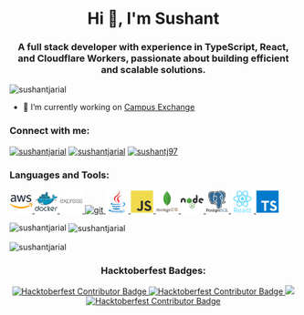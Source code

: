 <h1 align="center">Hi 👋, I'm Sushant</h1>
<h3 align="center">A full stack developer with experience in TypeScript, React, and Cloudflare Workers, passionate about building efficient and scalable solutions.</h3>

<p align="left"> <img src="https://komarev.com/ghpvc/?username=sushantjarial&label=Profile%20views&color=0e75b6&style=flat" alt="sushantjarial" /> </p>


- 🔭 I’m currently working on [Campus Exchange](campusexchange.pages.dev)

<h3 align="left">Connect with me:</h3>
<p align="left">
<a href="https://linkedin.com/in/sushantjarial" target="blank"><img align="center" src="https://raw.githubusercontent.com/rahuldkjain/github-profile-readme-generator/master/src/images/icons/Social/linked-in-alt.svg" alt="sushantjarial" height="30" width="40" /></a>
<a href="https://instagram.com/sushantjarial" target="blank"><img align="center" src="https://raw.githubusercontent.com/rahuldkjain/github-profile-readme-generator/master/src/images/icons/Social/instagram.svg" alt="sushantjarial" height="30" width="40" /></a>
<a href="https://www.leetcode.com/sushantj97" target="blank"><img align="center" src="https://raw.githubusercontent.com/rahuldkjain/github-profile-readme-generator/master/src/images/icons/Social/leet-code.svg" alt="sushantj97" height="30" width="40" /></a>
</p>

<h3 align="left">Languages and Tools:</h3>
<p align="left"> <a href="https://aws.amazon.com" target="_blank" rel="noreferrer"> <img src="https://raw.githubusercontent.com/devicons/devicon/master/icons/amazonwebservices/amazonwebservices-original-wordmark.svg" alt="aws" width="40" height="40"/> </a> <a href="https://www.docker.com/" target="_blank" rel="noreferrer"> <img src="https://raw.githubusercontent.com/devicons/devicon/master/icons/docker/docker-original-wordmark.svg" alt="docker" width="40" height="40"/> </a> <a href="https://expressjs.com" target="_blank" rel="noreferrer"> <img src="https://raw.githubusercontent.com/devicons/devicon/master/icons/express/express-original-wordmark.svg" alt="express" width="40" height="40"/> </a> <a href="https://git-scm.com/" target="_blank" rel="noreferrer"> <img src="https://www.vectorlogo.zone/logos/git-scm/git-scm-icon.svg" alt="git" width="40" height="40"/> </a> <a href="https://www.java.com" target="_blank" rel="noreferrer"> <img src="https://raw.githubusercontent.com/devicons/devicon/master/icons/java/java-original.svg" alt="java" width="40" height="40"/> </a> <a href="https://developer.mozilla.org/en-US/docs/Web/JavaScript" target="_blank" rel="noreferrer"> <img src="https://raw.githubusercontent.com/devicons/devicon/master/icons/javascript/javascript-original.svg" alt="javascript" width="40" height="40"/> </a> <a href="https://www.mongodb.com/" target="_blank" rel="noreferrer"> <img src="https://raw.githubusercontent.com/devicons/devicon/master/icons/mongodb/mongodb-original-wordmark.svg" alt="mongodb" width="40" height="40"/> </a> <a href="https://nodejs.org" target="_blank" rel="noreferrer"> <img src="https://raw.githubusercontent.com/devicons/devicon/master/icons/nodejs/nodejs-original-wordmark.svg" alt="nodejs" width="40" height="40"/> </a> <a href="https://www.postgresql.org" target="_blank" rel="noreferrer"> <img src="https://raw.githubusercontent.com/devicons/devicon/master/icons/postgresql/postgresql-original-wordmark.svg" alt="postgresql" width="40" height="40"/> </a> <a href="https://reactjs.org/" target="_blank" rel="noreferrer"> <img src="https://raw.githubusercontent.com/devicons/devicon/master/icons/react/react-original-wordmark.svg" alt="react" width="40" height="40"/> </a> <a href="https://www.typescriptlang.org/" target="_blank" rel="noreferrer"> <img src="https://raw.githubusercontent.com/devicons/devicon/master/icons/typescript/typescript-original.svg" alt="typescript" width="40" height="40"/> </a> </p>

<p><img align="left" src="https://github-readme-stats.vercel.app/api/top-langs?username=sushantjarial&show_icons=true&locale=en&layout=compact" alt="sushantjarial" /></p>

<p>&nbsp;<img align="center" src="https://github-readme-stats.vercel.app/api?username=sushantjarial&show_icons=true&locale=en" alt="sushantjarial" /></p>

<p><img align="center" src="https://github-readme-streak-stats.herokuapp.com/?user=sushantjarial&" alt="sushantjarial" /></p>

<!-- Hacktoberfest Badges Section -->
<h3 align="center">Hacktoberfest Badges:</h3>
<p align="center">

  <a href="https://hacktoberfest.digitalocean.com/">
    <img src="https://assets.holopin.io/hf2024levels/level1-sloth-code-coffee-0-0-0.webp" alt="Hacktoberfest Contributor Badge" width="150" height="auto" />
 <img src="https://assets.holopin.io/hf2024levels/level2-sloth-code-coffee-robe-0-0.webp" alt="Hacktoberfest Contributor Badge" width="150" height="auto" />
     <img src="https://assets.holopin.io/hf2024levels/level3-sloth-code-coffee-robe-witch-0.webp" width="150" height="auto" />
     <img src="https://assets.holopin.io/hf2024levels/level4-sloth-code-coffee-robe-witch-eclipse.webp" alt="Hacktoberfest Contributor Badge" width="150" height="auto" />
  </a>
</p>
